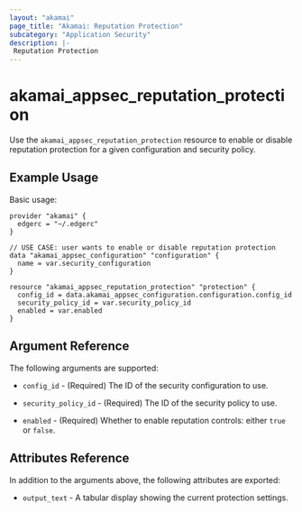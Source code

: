 ```yaml
---
layout: "akamai"
page_title: "Akamai: Reputation Protection"
subcategory: "Application Security"
description: |-
 Reputation Protection
---
```


# akamai_appsec_reputation_protection

Use the `akamai_appsec_reputation_protection` resource to enable or disable reputation protection for a given configuration and security policy.

## Example Usage

Basic usage:

```hcl
provider "akamai" {
  edgerc = "~/.edgerc"
}

// USE CASE: user wants to enable or disable reputation protection
data "akamai_appsec_configuration" "configuration" {
  name = var.security_configuration
}

resource "akamai_appsec_reputation_protection" "protection" {
  config_id = data.akamai_appsec_configuration.configuration.config_id
  security_policy_id = var.security_policy_id
  enabled = var.enabled
}
```

## Argument Reference

The following arguments are supported:

* `config_id` - (Required) The ID of the security configuration to use.

* `security_policy_id` - (Required) The ID of the security policy to use.

* `enabled` - (Required) Whether to enable reputation controls: either `true` or `false`.

## Attributes Reference

In addition to the arguments above, the following attributes are exported:

* `output_text` - A tabular display showing the current protection settings.

